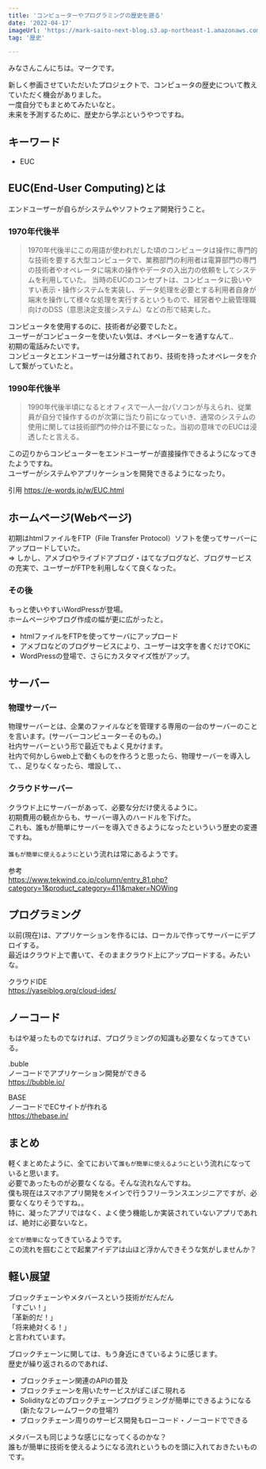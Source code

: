 ```yaml
---
title: 'コンピューターやプログラミングの歴史を遡る'
date: '2022-04-17'
imageUrl: 'https://mark-saito-next-blog.s3.ap-northeast-1.amazonaws.com/blog/computer-history.jpg'
tag: '歴史'

---
```


みなさんこんにちは。マークです。

新しく参画させていただいたプロジェクトで、コンピュータの歴史について教えていただく機会がありました。  
一度自分でもまとめてみたいなと。  
未来を予測するために、歴史から学ぶというやつですね。

## キーワード
- EUC

## EUC(End-User Computing)とは
エンドユーザーが自らがシステムやソフトウェア開発行うこと。

### 1970年代後半
> 1970年代後半にこの用語が使われだした頃のコンピュータは操作に専門的な技術を要する大型コンピュータで、業務部門の利用者は電算部門の専門の技術者やオペレータに端末の操作やデータの入出力の依頼をしてシステムを利用していた。
当時のEUCのコンセプトは、コンピュータに扱いやすい表示・操作システムを実装し、データ処理を必要とする利用者自身が端末を操作して様々な処理を実行するというもので、経営者や上級管理職向けのDSS（意思決定支援システム）などの形で結実した。

コンピュータを使用するのに、技術者が必要でしたと。  
ユーザーがコンピューターを使いたい気は、オペレーターを通すなんて..  
初期の電話みたいです。  
コンピュータとエンドユーザーは分離されており、技術を持ったオペレータを介して繋がっていたと。  


### 1990年代後半
> 1990年代後半頃になるとオフィスで一人一台パソコンが与えられ、従業員が自分で操作するのが次第に当たり前になっていき、通常のシステムの使用に関しては技術部門の仲介は不要になった。当初の意味でのEUCは浸透したと言える。

この辺りからコンピューターをエンドユーザーが直接操作できるようになってきたようですね。  
ユーザーがシステムやアプリケーションを開発できるようになったり。  

引用
https://e-words.jp/w/EUC.html

## ホームページ(Webページ)
初期はhtmlファイルをFTP（File Transfer Protocol）ソフトを使ってサーバーにアップロードしていた。  
=> しかし、アメブロやライブドアブログ・はてなブログなど、ブログサービスの充実で、ユーザーがFTPを利用しなくて良くなった。  

### その後
もっと使いやすいWordPressが登場。  
ホームページやブログ作成の幅が更に広がったと。  

- htmlファイルをFTPを使ってサーバにアップロード
- アメブロなどのブログサービスにより、ユーザーは文字を書くだけでOKに
- WordPressの登場で、さらにカスタマイズ性がアップ。

## サーバー
### 物理サーバー
物理サーバーとは、企業のファイルなどを管理する専用の一台のサーバーのことを言います。(サーバーコンピューターそのもの。)  
社内サーバーという形で最近でもよく見かけます。  
社内で何かしらweb上で動くものを作ろうと思ったら、物理サーバーを導入して、、足りなくなったら、増設して、、  

### クラウドサーバー
クラウド上にサーバーがあって、必要な分だけ使えるように。  
初期費用の観点からも、サーバー導入のハードルを下げた。  
これも、誰もが簡単にサーバーを導入できるようになったといういう歴史の変遷ですね。  

`誰もが簡単に使えるように`という流れは常にあるようです。  

参考  
https://www.tekwind.co.jp/column/entry_81.php?category=1&product_category=411&maker=NOWing

## プログラミング
以前(現在)は、アプリケーションを作るには、ローカルで作ってサーバーにデプロイする。  
最近はクラウド上で書いて、そのままクラウド上にアップロードする。みたいな。  

クラウドIDE  
https://yaseiblog.org/cloud-ides/

## ノーコード
もはや凝ったものでなければ、プログラミングの知識も必要なくなってきている。  

.buble  
ノーコードでアプリケーション開発ができる  
https://bubble.io/

BASE  
ノーコードでECサイトが作れる  
https://thebase.in/

## まとめ
軽くまとめたように、全てにおいて`誰もが簡単に使えるように`という流れになっていると思います。  
必要であったものが必要なくなる。そんな流れなんですね。  
僕も現在はスマホアプリ開発をメインで行うフリーランスエンジニアですが、必要なくなりそうですね。。  
特に、凝ったアプリではなく、よく使う機能しか実装されていないアプリであれば、絶対に必要ないなと。  

`全てが簡単に`なってきているようです。  
この流れを掴むことで起業アイデアは山ほど浮かんできそうな気がしませんか？  
 
## 軽い展望
ブロックチェーンやメタバースという技術がだんだん  
「すごい！」  
「革新的だ！」  
「将来絶対くる！」  
と言われています。  

ブロックチェーンに関しては、もう身近にきているように感じます。  
歴史が繰り返されるのであれば、  
- ブロックチェーン関連のAPIの普及
- ブロックチェーンを用いたサービスがぽこぽこ現れる
- Solidityなどのブロックチェーンプログラミングが簡単にできるようになる(新たなフレームワークの登場?)
- ブロックチェーン周りのサービス開発もローコード・ノーコードでできる

メタバースも同じような感じになってくるのかな？  
誰もが簡単に技術を使えるようになる流れというものを頭に入れておきたいものです。  